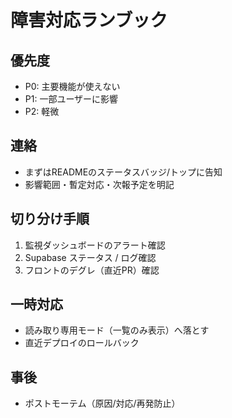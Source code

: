 # 障害対応ランブック

## 優先度
- P0: 主要機能が使えない
- P1: 一部ユーザーに影響
- P2: 軽微

## 連絡
- まずはREADMEのステータスバッジ/トップに告知
- 影響範囲・暫定対応・次報予定を明記

## 切り分け手順
1) 監視ダッシュボードのアラート確認  
2) Supabase ステータス / ログ確認  
3) フロントのデグレ（直近PR）確認

## 一時対応
- 読み取り専用モード（一覧のみ表示）へ落とす
- 直近デプロイのロールバック

## 事後
- ポストモーテム（原因/対応/再発防止）